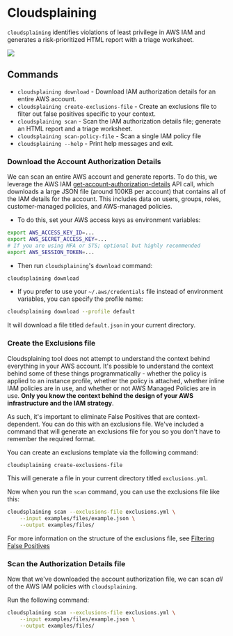 # Cloudsplaining

`cloudsplaining` identifies violations of least privilege in AWS IAM and generates a risk-prioritized HTML report with a triage worksheet.

![](_images/cloudsplaining-report.gif)

## Commands

* `cloudsplaining download` - Download IAM authorization details for an entire AWS account.
* `cloudsplaining create-exclusions-file` - Create an exclusions file to filter out false positives specific to your context.
* `cloudsplaining scan` - Scan the IAM authorization details file; generate an HTML report and a triage worksheet.
* `cloudsplaining scan-policy-file` - Scan a single IAM policy file
* `cloudsplaining --help` - Print help messages and exit.



### Download the Account Authorization Details

We can scan an entire AWS account and generate reports. To do this, we leverage the AWS IAM [get-account-authorization-details](https://docs.aws.amazon.com/cli/latest/reference/iam/get-account-authorization-details.html) API call, which downloads a large JSON file (around 100KB per account) that contains all of the IAM details for the account. This includes data on users, groups, roles, customer-managed policies, and AWS-managed policies.

* To do this, set your AWS access keys as environment variables:

```bash
export AWS_ACCESS_KEY_ID=...
export AWS_SECRET_ACCESS_KEY=...
# If you are using MFA or STS; optional but highly recommended
export AWS_SESSION_TOKEN=...
```

* Then run `cloudsplaining`'s `download` command:

```bash
cloudsplaining download
```

* If you prefer to use your `~/.aws/credentials` file instead of environment variables, you can specify the profile name:

```bash
cloudsplaining download --profile default
```

It will download a file titled `default.json` in your current directory.

### Create the Exclusions file

Cloudsplaining tool does not attempt to understand the context behind everything in your AWS account. It's possible to understand the context behind some of these things programmatically - whether the policy is applied to an instance profile, whether the policy is attached, whether inline IAM policies are in use, and whether or not AWS Managed Policies are in use. **Only you know the context behind the design of your AWS infrastructure and the IAM strategy**.

As such, it's important to eliminate False Positives that are context-dependent. You can do this with an exclusions file. We've included a command that will generate an exclusions file for you so you don't have to remember the required format.

You can create an exclusions template via the following command:

```bash
cloudsplaining create-exclusions-file
```

This will generate a file in your current directory titled `exclusions.yml`.

Now when you run the `scan` command, you can use the exclusions file like this:

```bash
cloudsplaining scan --exclusions-file exclusions.yml \
    --input examples/files/example.json \
    --output examples/files/
```

For more information on the structure of the exclusions file, see [Filtering False Positives](#filtering-false-positives)

### Scan the Authorization Details file

Now that we've downloaded the account authorization file, we can scan *all* of the AWS IAM policies with `cloudsplaining`.

Run the following command:

```bash
cloudsplaining scan --exclusions-file exclusions.yml \
    --input examples/files/example.json \
    --output examples/files/
```
